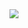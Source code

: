 <img align="middle" src="https://github-readme-stats.vercel.app/api?username=tamba95&show_icons=true&hide_border=true&&count_private=true&include_all_commits=true&theme=midnight-purple&custom_title=Tamba%27s%20GitHub%20Stats" />


<!--
**tamba95/tamba95** is a ✨ _special_ ✨ repository because its `README.md` (this file) appears on your GitHub profile.

Here are some ideas to get you started:

- 🔭 I’m currently working on ...
- 🌱 I’m currently learning ...
- 👯 I’m looking to collaborate on ...
- 🤔 I’m looking for help with ...
- 💬 Ask me about ...
- 📫 How to reach me: ...
- 😄 Pronouns: ...
- ⚡ Fun fact: ...
-->



